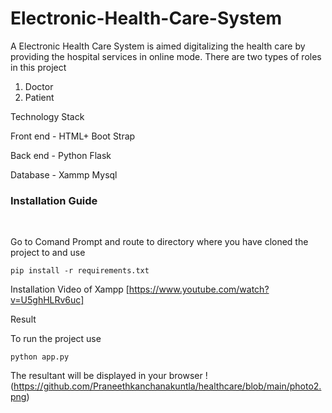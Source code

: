 # Electronic-Health-Care-System
A Electronic Health Care System is aimed digitalizing the health care by providing the hospital services in online mode. 
There are two types of roles in this project 
1. Doctor
2. Patient

Technology Stack

Front end - HTML+ Boot Strap

Back end -  Python Flask 

Database - Xammp Mysql


<h3>Installation Guide</h3>
<br>
 
  Go to Comand Prompt and route to directory where you have cloned the project to and
use
 ```
pip install -r requirements.txt
 ```

Installation Video of Xampp [https://www.youtube.com/watch?v=U5ghHLRv6uc]


Result

To run the project use

```
python app.py
 ```
 
The resultant will be displayed in your browser
!(https://github.com/Praneethkanchanakuntla/healthcare/blob/main/photo2.png)

